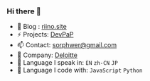 ### Hi there 👋

- 👯 Blog : [riino.site](https://riino.site/)
- ⚡ Projects: [DevPaP](https://nestof.notion.site/cee7a2484fec49499b4095fbd08c0e24?v=52da712ff5fb4987b84e8cea7a01e76c)
- 📫 Contact: sorphwer@gmail.com 
- 🔭 Company: [Deloitte](https://www2.deloitte.com/us/en.html)
- 💬 Language I speak in: `EN` `zh-CN` `JP` 
- 🌱 Language I code with: `JavaScript` `Python` 
<!--
**sorphwer/sorphwer** is a ✨ _special_ ✨ repository because its `README.md` (this file) appears on your GitHub profile.

Here are some ideas to get you started:

- 🔭 I’m currently working on ...
- 🌱 I’m currently learning ...
- 👯 I’m looking to collaborate on ...
- 🤔 I’m looking for help with ...
- 💬 Ask me about ...
- 📫 How to reach me: ...
- 😄 Pronouns: ...
- ⚡ Fun fact: ...
-->
